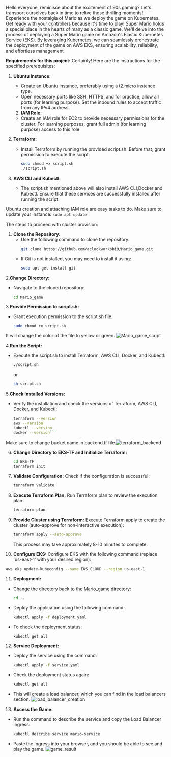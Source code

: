 Hello everyone, reminisce about the excitement of 90s gaming? Let's transport ourselves back in time to relive those thrilling moments! Experience the nostalgia of Mario as we deploy the game on Kubernetes. Get ready with your controllers because it's time to play!
Super Mario holds a special place in the hearts of many as a classic game. We'll delve into the process of deploying a Super Mario game on Amazon's Elastic Kubernetes Service (EKS). By leveraging Kubernetes, we can seamlessly orchestrate the deployment of the game on AWS EKS, ensuring scalability, reliability, and effortless management

**Requirements for this project:** 
Certainly! Here are the instructions for the specified prerequisites:

1. **Ubuntu Instance:**
   - Create an Ubuntu instance, preferably using a t2.micro instance type.
   - Open necessary ports like SSH, HTTPS, and for practice, allow all ports (for learning purpose). Set the inbound rules to accept traffic from any IPv4 address.
   
   2. **IAM Role:**
   - Create an IAM role for EC2 to provide necessary permissions for the cluster. For learning purposes, grant full admin (for learning purpose) access to this role
   
3. **Terraform:**
   - Install Terraform by running the provided script.sh. Before that, grant permission to execute the script:
     ```bash
     sudo chmod +x script.sh
     ./script.sh
     ```
4. **AWS CLI and Kubectl:**
   - The script.sh mentioned above will also install AWS CLI,Docker and Kubectl. Ensure that these services are successfully installed after running the script.

Ubuntu creation and attaching IAM role are easy tasks to do. Make sure to update your instance:
```sudo apt update```

The steps to proceed with cluster provision:

1. **Clone the Repository:**
   - Use the following command to clone the repository:
     ```bash
     git clone https://github.com/aclockworkobi9/Mario_game.git
     ```
   - If Git is not installed, you may need to install it using:
     ```bash
     sudo apt-get install git
     ```

 2.**Change Directory:**
   - Navigate to the cloned repository:
     ```bash
     cd Mario_game
     ```

 3.**Provide Permission to script.sh:**
   - Grant execution permission to the script.sh file:
     ```bash
     sudo chmod +x script.sh
     ```
It will change the color of the file to yellow or green.
![Mario_game_script](https://github.com/aclockworkobi9/Mario_game/assets/146419037/a8587987-aeb1-4c3c-a707-dcc2a8235705)

 4.**Run the Script:**
   - Execute the script.sh to install Terraform, AWS CLI, Docker, and Kubectl:
     ```bash
     ./script.sh
     ```
     or
     ```bash
     sh script.sh
     ```

 5.**Check Installed Versions:**
   - Verify the installation and check the versions of Terraform, AWS CLI, Docker, and Kubectl:
     ```bash
     terraform --version
     aws --version
     kubectl --version
     docker --version```
  Make sure to change bucket name in backend.tf file.![terraform_backend](https://github.com/aclockworkobi9/Mario_game/assets/146419037/d556decb-55f8-4de3-80c8-54bfc017f61e)
  

6. **Change Directory to EKS-TF and Initialize Terraform:**
   ```bash
   cd EKS-TF
   terraform init
   ```

7. **Validate Configuration:**
   Check if the configuration is successful:
   ```bash
   terraform validate
   ```

8. **Execute Terraform Plan:**
   Run Terraform plan to review the execution plan:
   ```bash
   terraform plan
   ```

9. **Provide Cluster using Terraform:**
   Execute Terraform apply to create the cluster (auto-approve for non-interactive execution):
   ```bash
   terraform apply --auto-approve
   ```
   This process may take approximately 8-10 minutes to complete.

10. **Configure EKS:**
   Configure EKS with the following command (replace 'us-east-1' with your desired region):
   ```bash
   aws eks update-kubeconfig --name EKS_CLOUD --region us-east-1
   ```

11. **Deployment:**
   - Change the directory back to the Mario_game directory:
     ```bash
     cd ..
     ```
   - Deploy the application using the following command:
     ```bash
     kubectl apply -f deployment.yaml
     ```
   - To check the deployment status:
     ```bash
     kubectl get all
     ```

12. **Service Deployment:**
   - Deploy the service using the command:
     ```bash
     kubectl apply -f service.yaml
     ```
   - Check the deployment status again:
     ```bash
     kubectl get all
     ```
   - This will create a load balancer, which you can find in the load balancers section.
     ![load_balancer_creation](https://github.com/aclockworkobi9/Mario_game/assets/146419037/ffc5ded3-b213-4be8-9ccd-af33fd68c311)


13. **Access the Game:**
   - Run the command to describe the service and copy the Load Balancer Ingress:
     ```bash
     kubectl describe service mario-service
     ```
   - Paste the Ingress into your browser, and you should be able to see and play the game.
     ![game_result](https://github.com/aclockworkobi9/Mario_game/assets/146419037/df410a38-0ba9-4acf-b942-a57bddc73a25)




